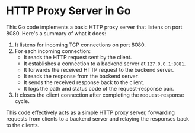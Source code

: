 # HTTP Proxy Server in Go

This Go code implements a basic HTTP proxy server that listens on port 8080. Here's a summary of what it does:

1. It listens for incoming TCP connections on port 8080.
2. For each incoming connection:
   - It reads the HTTP request sent by the client.
   - It establishes a connection to a backend server at `127.0.0.1:8081`.
   - It forwards the received HTTP request to the backend server.
   - It reads the response from the backend server.
   - It sends the received response back to the client.
   - It logs the path and status code of the request-response pair.
3. It closes the client connection after completing the request-response cycle.

This code effectively acts as a simple HTTP proxy server, forwarding requests from clients to a backend server and relaying the responses back to the clients.
